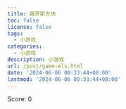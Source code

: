 ```yaml
---
title: 俄罗斯方块
toc: false
license: false
tags:
  - 小游戏
categories:
  - 小游戏
description: 小游戏
url: /post/game-els.html
date: '2024-06-06 00:33:44+08:00'
lastmod: '2024-06-06 00:33:44+08:00'
---
```


<link rel="stylesheet" href="/css/game-els.css">
<div id="tetris">
    <div id="game-board"></div>
    <div id="score">Score: <span id="score-value">0</span></div>
</div>
<script src="/js/game-els.js"></script>